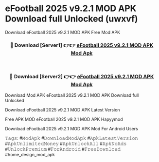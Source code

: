 # eFootball 2025 v9.2.1 MOD APK  Download full Unlocked (uwxvf)
Download eFootball 2025 v9.2.1 MOD APK  Free Mod APK

<div align="center">
<h3>🔴 Download [Server1] 👉👉 <a href="https://apkcomod.com?title=eFootball_2025_v9.2.1_MOD_APK_">eFootball 2025 v9.2.1 MOD APK  Mod Apk</a></h3><br>

<h3>🔴 Download [Server2] 👉👉 <a href="https://apkcomod.com?title=eFootball_2025_v9.2.1_MOD_APK_">eFootball 2025 v9.2.1 MOD APK  Mod Apk</a></h3>
</div>


Download Mod APK eFootball 2025 v9.2.1 MOD APK  Download full Unlocked

Download eFootball 2025 v9.2.1 MOD APK  Latest Version

Free APK MOD eFootball 2025 v9.2.1 MOD APK  Hapyymod

Download eFootball 2025 v9.2.1 MOD APK  Mod For Android Users

𝚃𝚊𝚐𝚜: #𝙼𝚘𝚍𝙰𝚙𝚔 #𝙳𝚘𝚠𝚗𝚕𝚘𝚊𝚍𝙼𝚘𝚍𝙰𝚙𝚔 #𝙰𝚙𝚔𝙻𝚊𝚝𝚎𝚜𝚝𝚅𝚎𝚛𝚜𝚒𝚘𝚗 #𝙰𝚙𝚔𝚄𝚗𝚕𝚒𝚖𝚒𝚝𝚎𝚍𝙼𝚘𝚗𝚎𝚢 #𝙰𝚙𝚔𝚄𝚗𝚕𝚘𝚌𝚔𝙰𝚕𝚕 #𝙰𝚙𝚔𝙽𝚘𝙰𝚍𝚜 #𝚄𝚗𝚕𝚘𝚌𝚔𝙿𝚛𝚎𝚖𝚒𝚞𝚖 #𝙵𝚘𝚛𝙰𝚗𝚍𝚛𝚘𝚒𝚍 #𝙵𝚛𝚎𝚎𝙳𝚘𝚠𝚗𝚕𝚘𝚊𝚍 #home_design_mod_apk
